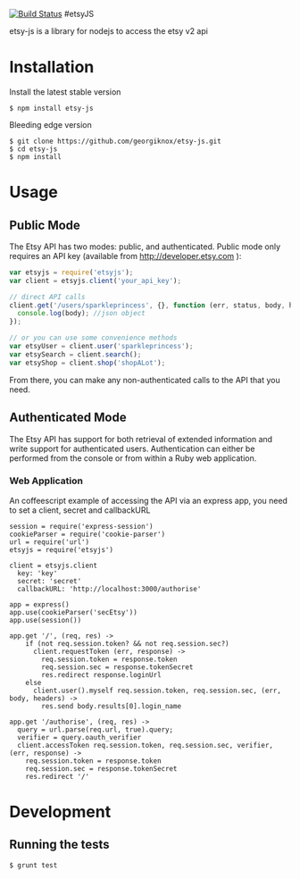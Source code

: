 [![Build Status](https://travis-ci.org/GeorgiCodes/etsyJS.svg?branch=master)](https://travis-ci.org/GeorgiCodes/etsyJS)
#etsyJS

etsy-js is a library for nodejs to access the etsy v2 api

# Installation
Install the latest stable version
```
$ npm install etsy-js
```

Bleeding edge version
```
$ git clone https://github.com/georgiknox/etsy-js.git
$ cd etsy-js
$ npm install
```

# Usage

## Public Mode
The Etsy API has two modes: public, and authenticated. Public mode only requires an API key (available from http://developer.etsy.com ):

```js
var etsyjs = require('etsyjs');
var client = etsyjs.client('your_api_key');

// direct API calls
client.get('/users/sparkleprincess', {}, function (err, status, body, headers) {
  console.log(body); //json object
});

// or you can use some convenience methods
var etsyUser = client.user('sparkleprincess');
var etsySearch = client.search();
var etsyShop = client.shop('shopALot');
```
From there, you can make any non-authenticated calls to the API that you need.

## Authenticated Mode
The Etsy API has support for both retrieval of extended information and write support for authenticated users. Authentication can either be performed from the console or from within a Ruby web application.

### Web Application
An coffeescript example of accessing the API via an express app, you need to set a client, secret and callbackURL

```
session = require('express-session')
cookieParser = require('cookie-parser')
url = require('url')
etsyjs = require('etsyjs')

client = etsyjs.client
  key: 'key'
  secret: 'secret'
  callbackURL: 'http://localhost:3000/authorise'

app = express()
app.use(cookieParser('secEtsy'))
app.use(session())

app.get '/', (req, res) ->
    if (not req.session.token? && not req.session.sec?)
      client.requestToken (err, response) ->
        req.session.token = response.token
        req.session.sec = response.tokenSecret
        res.redirect response.loginUrl
    else
      client.user().myself req.session.token, req.session.sec, (err, body, headers) ->
        res.send body.results[0].login_name

app.get '/authorise', (req, res) ->
  query = url.parse(req.url, true).query;
  verifier = query.oauth_verifier
  client.accessToken req.session.token, req.session.sec, verifier, (err, response) ->
    req.session.token = response.token
    req.session.sec = response.tokenSecret
    res.redirect '/'
```

# Development

## Running the tests
```js
$ grunt test
```
